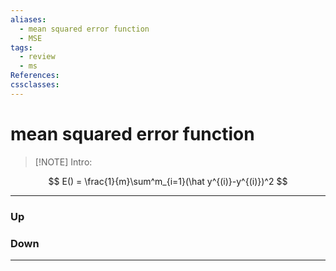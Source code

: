 ```yaml
---
aliases:
  - mean squared error function
  - MSE
tags:
  - review
  - ms
References:
cssclasses:
---
```

# mean squared error function
> [!NOTE] Intro: 
> 

$$
E() = \frac{1}{m}\sum^m_{i=1}(\hat y^{(i)}-y^{(i)})^2
$$
***
### Up
### Down
***
